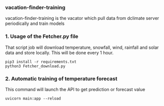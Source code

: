 ### vacation-finder-training

vacation-finder-training is the vacator which pull data from dclimate server periodically and train models

### 1. Usage of the Fetcher.py file
That script job will download temperature, snowfall, wind, rainfall and solar data and store locally.
This will be done every 1 hour.

```
pip3 install -r requirements.txt
python3 Fetcher_download.py
```

### 2. Automatic training of temperature forecast
This command will launch the API to get prediction or forecast value

```
uvicorn main:app --reload
```
